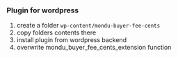 ### Plugin for wordpress 

1. create a folder ```wp-content/mondu-buyer-fee-cents```
2. copy folders contents there
3. install plugin from wordpress backend
4. overwrite mondu_buyer_fee_cents_extension function